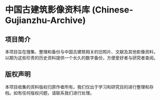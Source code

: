 # 中国古建筑影像资料库 (Chinese-Gujianzhu-Archive)

## 项目简介

本项目旨在搜集、整理和备份与中国古建筑相关的旧照片、文献及其他影像资料，以期为这些珍贵的历史资料提供一个长久的数字备份，方便爱好者与研究者查阅。

## 版权声明

本项目收集的资料版权归原作者所有。我们仅出于学习和研究目的进行整理和存档。如有任何版权问题，请联系我们进行处理。
